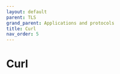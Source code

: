 ```yaml
---
layout: default
parent: TLS
grand_parent: Applications and protocols
title: Curl
nav_order: 5
---
```


# Curl
